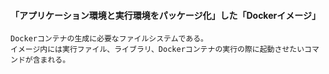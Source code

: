 #### 「アプリケーション環境と実行環境をパッケージ化」した「Dockerイメージ」
```
Dockerコンテナの生成に必要なファイルシステムである。
イメージ内には実行ファイル、ライブラリ、Dockerコンテナの実行の際に起動させたいコマンドが含まれる。
```
